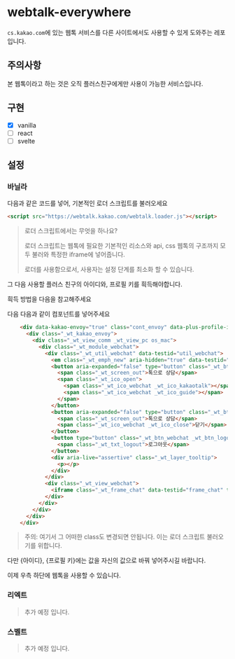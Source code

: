 # webtalk-everywhere
`cs.kakao.com`에 있는 웹톡 서비스를 다른 사이트에서도 사용할 수 있게 도와주는 레포입니다.

## 주의사항
본 웹톡이라고 하는 것은 오직 플러스친구에게만 사용이 가능한 서비스입니다.

## 구현
- [x] vanilla
- [ ] react
- [ ] svelte

## 설정
### 바닐라
다음과 같은 코드를 넣어, 기본적인 로더 스크립트를 불러오세요
```html
<script src="https://webtalk.kakao.com/webtalk.loader.js"></script>
```

> 로더 스크립트에서는 무엇을 하나요?
>
> 로더 스크립트는 웹톡에 필요한 기본적인 리소스와 api, css 웹톡의 구조까지 모두 불러와 특정한 iframe에 넣어줍니다.
>
> 로더를 사용함으로서, 사용자는 설정 단계를 최소화 할 수 있습니다.

그 다음 사용할 플러스 친구의 아이디와, 프로필 키를 흭득해야합니다.

흭득 방법을 다음을 참고해주세요

다음 다음과 같이 컴포넌트를 넣어주세요

```html
    <div data-kakao-envoy="true" class="cont_envoy" data-plus-profile-id="{아이디}" data-uuid="{프로필 키}">
      <div class="_wt_kakao_envoy">
        <div class="_wt_view_comm _wt_view_pc os_mac">
          <div class="_wt_module_webchat">
            <div class="_wt_util_webchat" data-testid="util_webchat">
              <em class="_wt_emph_new" aria-hidden="true" data-testid="emph_new"></em>
              <button aria-expanded="false" type="button" class="_wt_btn_webchat _wt_btn_open" data-testid="btn_open">
                <span class="_wt_screen_out">톡으로 상담</span>
                <span class="_wt_ico_open">
                  <span class="_wt_ico_webchat _wt_ico_kakaotalk"></span>
                  <span class="_wt_ico_webchat _wt_ico_guide"></span>
                </span>
              </button>
              <button aria-expanded="false" type="button" class="_wt_btn_webchat _wt_btn_close" data-testid="btn_close">
                <span class="_wt_screen_out">톡으로 상담</span>
                <span class="_wt_ico_webchat _wt_ico_close">닫기</span>
              </button>
              <button type="button" class="_wt_btn_webchat _wt_btn_logout" data-testid="btn_logout">
                <span class="_wt_txt_logout">로그아웃</span>
              </button>
              <div aria-live="assertive" class="_wt_layer_tooltip">
                <p></p>
              </div>
            </div>
            <div class="_wt_view_webchat">
              <iframe class="_wt_frame_chat" data-testid="frame_chat" title="빈프레임"></iframe>
            </div>
          </div>
        </div>
      </div>
    </div>
```
> 주의: 여기서 그 어떠한 class도 변경되면 안됩니다. 이는 로더 스크립트 불러오기를 위합니다.

다만 {아이디}, {프로필 키}에는 값을 자신의 값으로 바꿔 넣어주시길 바랍니다.

이제 우측 하단에 웹톡을 사용할 수 있습니다.

### 리엑트
> 추가 예정 입니다.

### 스벨트
> 추가 예정 입니다.